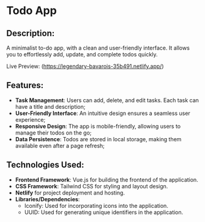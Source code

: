 # Todo App

## Description:

A minimalist to-do app, with a clean and user-friendly interface. It allows you to effortlessly add, update, and complete todos quickly.

Live Preview: (https://legendary-bavarois-35b491.netlify.app/)

## Features:

- **Task Management**: Users can add, delete, and edit tasks. Each task can have a title and description;
- **User-Friendly Interface**: An intuitive design ensures a seamless user experience;
- **Responsive Design**: The app is mobile-friendly, allowing users to manage their todos on the go;
- **Data Persistence**: Todos are stored in local storage, making them available even after a page refresh;

## Technologies Used:

- **Frontend Framework**: Vue.js for building the frontend of the application.
- **CSS Framework**: Tailwind CSS for styling and layout design.
- **Netlify** for project deployment and hosting.
- **Libraries/Dependencies**:
    - Iconify: Used for incorporating icons into the application.
    - UUID: Used for generating unique identifiers in the application.
